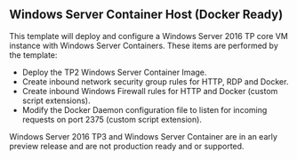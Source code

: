 ## Windows Server Container Host (Docker Ready)

This template will deploy and configure a Windows Server 2016 TP core VM instance with Windows Server Containers. These items are performed by the template:

- Deploy the TP2 Windows Server Container Image.
- Create inbound network security group rules for HTTP, RDP and Docker.
- Create inbound Windows Firewall rules for HTTP and Docker (custom script extensions).
- Modify the Docker Daemon configuration file to listen for incoming requests on port 2375 (custom script extension).

Windows Server 2016 TP3 and Windows Server Container are in an early preview release and are not production ready and or supported.
